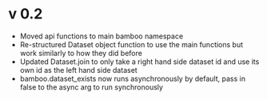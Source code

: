 v 0.2
===============
- Moved api functions to main bamboo namespace
- Re-structured Dataset object function to use the main functions but work similarly to how they did before
- Updated Dataset.join to only take a right hand side dataset id and use its own id as the left hand side dataset
- bamboo.dataset_exists now runs asynchronously by default, pass in false to the async arg to run synchronously